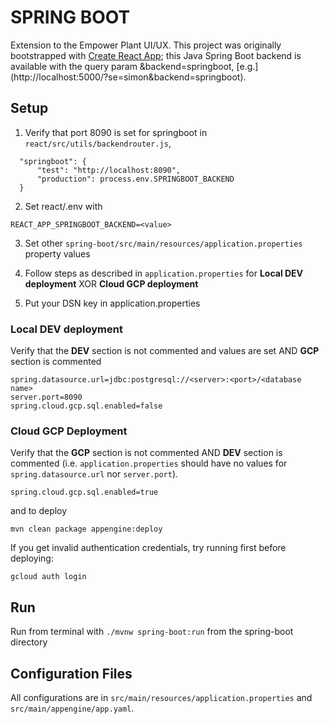 # SPRING BOOT
Extension to the Empower Plant UI/UX. This project was originally bootstrapped with [Create React App](https://github.com/facebook/create-react-app); this Java Spring Boot backend is available with the query param &backend=springboot, [e.g.] (http://localhost:5000/?se=simon&backend=springboot).

## Setup

1. Verify that port 8090 is set for springboot in `react/src/utils/backendrouter.js`, 
```
  "springboot": {
      "test": "http://localhost:8090",
      "production": process.env.SPRINGBOOT_BACKEND
  }
```

2. Set react/.env with
```
REACT_APP_SPRINGBOOT_BACKEND=<value>
```

3. Set other `spring-boot/src/main/resources/application.properties` property values

4. Follow steps as described in `application.properties` for **Local DEV deployment** XOR **Cloud GCP deployment**

5. Put your DSN key in application.properties

### Local DEV deployment
Verify that the **DEV** section is not commented and values are set AND **GCP** section is commented 
```
spring.datasource.url=jdbc:postgresql://<server>:<port>/<database name>
server.port=8090
spring.cloud.gcp.sql.enabled=false
```
### Cloud GCP Deployment
Verify that the **GCP** section is not commented AND **DEV** section is commented (i.e. `application.properties` should have no values for `spring.datasource.url` nor `server.port`).
```
spring.cloud.gcp.sql.enabled=true
``` 

and to deploy
```
mvn clean package appengine:deploy
```

If you get invalid authentication credentials, try running first before deploying:
```
gcloud auth login
```

## Run
Run from terminal with `./mvnw spring-boot:run` from the spring-boot directory

## Configuration Files
All configurations are in `src/main/resources/application.properties` and `src/main/appengine/app.yaml`.